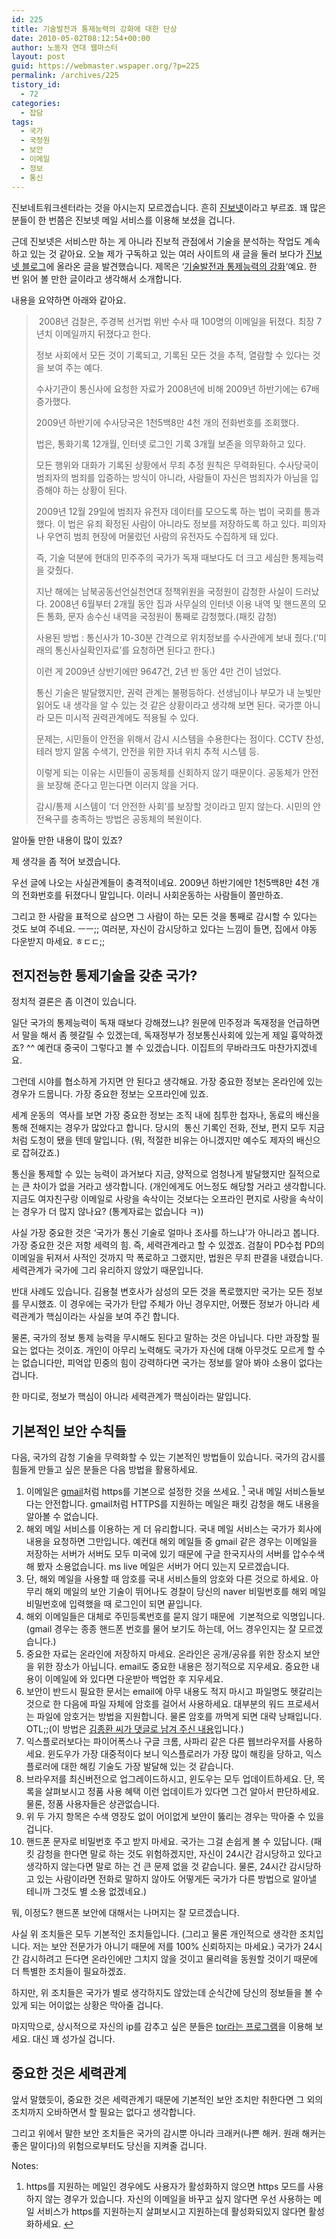```yaml
---
id: 225
title: 기술발전과 통제능력의 강화에 대한 단상
date: 2010-05-02T08:12:54+00:00
author: 노동자 연대 웹마스터
layout: post
guid: https://webmaster.wspaper.org/?p=225
permalink: /archives/225
tistory_id:
  - 72
categories:
  - 잡담
tags:
  - 국가
  - 국정원
  - 보안
  - 이메일
  - 정보
  - 통신
---
```

진보네트워크센터라는 것을 아시는지 모르겠습니다. 흔히 <a href="http://jjinbo.net/" target="_blank" class="broken_link">진보넷</a>이라고 부르죠. 꽤 많은 분들이 한 번쯤은 진보넷 메일 서비스를 이용해 보셨을 겁니다. 

근데 진보넷은 서비스만 하는 게 아니라 진보적 관점에서 기술을 분석하는 작업도 계속 하고 있는 것 같아요. 오늘 제가 구독하고 있는 여러 사이트의 새 글을 둘러 보다가 <a href="http://blog.jinbo.net/" target="_blank">진보넷 블로그</a>에 올라온 글을 발견했습니다. 제목은 ‘<a href="http://blog.jinbo.net/jinbonet/?pid=141" target="_blank">기술발전과 통제능력의 강화</a>‘예요. 한 번 읽어 볼 만한 글이라고 생각해서 소개합니다. 

내용을 요약하면 아래와 같아요. 

> &nbsp;2008년 검찰은, 주경복 선거법 위반 수사 때 100명의 이메일을 뒤졌다. 최장 7년치 이메일까지 뒤졌다고 한다. 
> 
> 정보 사회에서 모든 것이 기록되고, 기록된 모든 것을 추적, 열람할 수 있다는 것을 보여 주는 예다. 
> 
> 수사기관이 통신사에 요청한 자료가 2008년에 비해 2009년 하반기에는 67배 증가했다. 
> 
> 2009년 하반기에 수사당국은 1천5백8만 4천 개의 전화번호를 조회했다. 
> 
> 법은, 통화기록 12개월, 인터넷 로그인 기록 3개월 보존을 의무화하고 있다. 
> 
> 모든 행위와 대화가 기록된 상황에서 무죄 추정 원칙은 무력화된다. 수사당국이 범죄자의 범죄를 입증하는 방식이 아니라, 사람들이 자신은 범죄자가 아님을 입증해야 하는 상황이 된다. 
> 
> 2009년 12월 29일에 범죄자 유전자 데이터를 모으도록 하는 법이 국회를 통과했다. 이 법은 유죄 확정된 사람이 아니라도 정보를 저장하도록 하고 있다. 피의자나 우연히 범죄 현장에 머물렀던 사람의 유전자도 수집하게 돼 있다. 
> 
> 즉, 기술 덕분에 현대의 민주주의 국가가 독재 때보다도 더 크고 세심한 통제능력을 갖췄다. 
> 
> 지난 해에는 남북공동선언실천연대 정책위원을 국정원이 감청한 사실이 드러났다. 2008년 6월부터 2개월 동안 집과 사무실의 인터넷 이용 내역 및 핸드폰의 모든 통화, 문자 송수신 내역을 국정원이 통째로 감청했다.(패킷 감청) 
> 
> 사용된 방법 : 통신사가 10-30분 간격으로 위치정보를 수사관에게 보내 줬다.(‘미래의 통신사실확인자료’를 요청하면 된다고 한다.) 
> 
> 이런 게 2009년 상반기에만 9647건, 2년 반 동안 4만 건이 넘었다. 
> 
> 통신 기술은 발달했지만, 권력 관계는 불평등하다. 선생님이나 부모가 내 눈빛만 읽어도 내 생각을 알 수 있는 것 같은 상황이라고 생각해 보면 된다. 국가뿐 아니라 모든 미시적 권력관계에도 적용될 수 있다. 
> 
> 문제는, 시민들이 안전을 위해서 감시 시스템을 수용한다는 점이다. CCTV 찬성, 테러 방지 알몸 수색기, 안전을 위한 자녀 위치 추적 시스템 등. 
> 
> 이렇게 되는 이유는 시민들이 공동체를 신회하지 않기 때문이다. 공동체가 안전을 보장해 준다고 믿는다면 이러지 않을 거다. 
> 
> 감시/통제 시스템이 ‘더 안전한 사회’를 보장할 것이라고 믿지 않는다. 시민의 안전욕구를 충족하는 방법은 공동체의 복원이다. 

알아둘 만한 내용이 많이 있죠?

제 생각을 좀 적어 보겠습니다. 

우선 글에 나오는 사실관계들이 충격적이네요. 2009년 하반기에만 1천5백8만 4천 개의 전화번호를 뒤졌다니 말입니다. 이러니 사회운동하는 사람들이 쫄만하죠. 

그리고 한 사람을 표적으로 삼으면 그 사람이 하는 모든 것을 통째로 감시할 수 있다는 것도 보여 주네요. ㅡㅡ;; 여러분, 자신이 감시당하고 있다는 느낌이 들면, 집에서 야동 다운받지 마세요. ㅎㄷㄷ;; 

## 전지전능한 통제기술을 갖춘 국가?

정치적 결론은 좀 이견이 있습니다. 

일단 국가의 통제능력이 독재 때보다 강해졌느냐? 원문에 민주정과 독재정을 언급하면서 말을 해서 좀 헷갈릴 수 있겠는데, 독재정부가 정보통신사회에 있는게 제일 흉악하겠죠? ^^ 예컨대 중국이 그렇다고 볼 수 있겠습니다. 이집트의 무바라크도 마찬가지겠네요. 

그런데 시야를 협소하게 가지면 안 된다고 생각해요. 가장 중요한 정보는 온라인에 있는 경우가 드뭅니다. 가장 중요한 정보는 오프라인에 있죠. 

세계 운동의 &nbsp;역사를 보면 가장 중요한 정보는 조직 내에 침투한 첩자나, 동료의 배신을 통해 전해지는 경우가 많았다고 합니다. 당시의 &nbsp;통신 기록인 전화, 전보, 편지 모두 지금처럼 도청이 됐을 텐데 말입니다. (뭐, 적절한 비유는 아니겠지만 예수도 제자의 배신으로 잡혀갔죠.) 

통신을 통제할 수 있는 능력이 과거보다 지금, 양적으로 엄청나게 발달했지만 질적으로는 큰 차이가 없을 거라고 생각합니다. (개인에게도 어느정도 해당할 거라고 생각합니다. 지금도 여자친구랑 이메일로 사랑을 속삭이는 것보다는 오프라인 편지로 사랑을 속삭이는 경우가 더 많지 않나요? (통계자료는 없습니다 ㅋ)) 

사실 가장 중요한 것은 ‘국가가 통신 기술로 얼마나 조사를 하느냐’가 아니라고 봅니다. 가장 중요한 것은 저항 세력의 힘. 즉, 세력관계라고 할 수 있겠죠. 검찰이 PD수첩 PD의 이메일을 뒤져서 사적인 것까지 막 폭로하고 그랬지만, 법원은 무죄 판결을 내렸습니다. 세력관계가 국가에 그리 유리하지 않았기 때문입니다. 

반대 사례도 있습니다. 김용철 변호사가 삼성의 모든 것을 폭로했지만 국가는 모든 정보를 무시했죠. 이 경우에는 국가가 탄압 주체가 아닌 경우지만, 어쨌든 정보가 아니라 세력관계가 핵심이라는 사실을 보여 주긴 합니다. 

물론, 국가의 정보 통제 능력을 무시해도 된다고 말하는 것은 아닙니다. 다만 과장할 필요는 없다는 것이죠. 개인이 아무리 노력해도 국가가 자신에 대해 아무것도 모르게 할 수는 없습니다만, 피억압 민중의 힘이 강력하다면 국가는 정보를 알아 봐야 소용이 없다는 겁니다. 

한 마디로, 정보가 핵심이 아니라 세력관계가 핵심이라는 말입니다. 

## 기본적인 보안 수칙들

다음, 국가의 감청 기술을 무력화할 수 있는 기본적인 방법들이 있습니다. 국가의 감시를 힘들게 만들고 싶은 분들은 다음 방법을 활용하세요. 

  1. 이메일은 <a href="http://gmail.com/" target="_blank">gmail</a>처럼 https를 기본으로 설정한 것을 쓰세요. [<sup>1</sup>](#note-225-1 "https를 지원하는 메일인 경우에도 사용자가 활성화하지 않으면 https 모드를 사용하지 않는 경우가 있습니다. 자신의 이메일을 바꾸고 싶지 않다면 우선 사용하는 메일 서비스가 https를 지원하는지 살펴보시고 지원하는데 활성화되있지 않다면 활성화하세요.") 국내 메일 서비스들보다는 안전합니다. gmail처럼 HTTPS를 지원하는 메일은 패킷 감청을 해도 내용을 알아볼 수 없습니다. 
  2. 해외 메일 서비스를 이용하는 게 더 유리합니다. 국내 메일 서비스는 국가가 회사에 내용을 요청하면 그만입니다. 예컨대 해외 메일들 중 gmail 같은 경우는 이메일을 저장하는 서버가 서버도 모두 미국에 있기 때문에 구글 한국지사의 서버를 압수수색해 봤자 소용없습니다. ms live 메일은 서버가 어디 있는지 모르겠습니다.
  3. 단, 해외 메일을 사용할 때 암호를 국내 서비스들의 암호와 다른 것으로 하세요. 아무리 해외 메일의 보안 기술이 뛰어나도 경찰이 당신의 naver 비밀번호를 해외 메일 비밀번호에 입력했을 때 로그인이 되면 끝입니다. 
  4. 해외 이메일들은 대체로 주민등록번호를 묻지 않기 때문에 &nbsp;기본적으로 익명입니다.(gmail 경우는 종종 핸드폰 번호를 물어 보기도 하는데, 어느 경우인지는 잘 모르겠습니다.)
  5. 중요한 자료는 온라인에 저장하지 마세요. 온라인은 공개/공유를 위한 장소지 보안을 위한 장소가 아닙니다. email도 중요한 내용은 정기적으로 지우세요. 중요한 내용이 이메일에 와 있다면 다운받아 백업한 후 지우세요. 
  6. 보안이 반드시 필요한 문서는 email에 아무 내용도 적지 마시고 파일명도 헷갈리는 것으로 한 다음에 파일 자체에 암호를 걸어서 사용하세요. 대부분의 워드 프로세서는 파일에 암호거는 방법을 지원합니다. 물론 암호를 까먹게 되면 대략 낭패입니다. OTL;;(이 방법은 <a href="#comment9014557" target="_blank">김종환 씨가 댓글로 남겨 주신 내용</a>입니다.)
  7. 익스플로러보다는 파이어폭스나 구글 크롬, 사파리 같은 다른 웹브라우저를 사용하세요. 윈도우가 가장 대중적이다 보니 익스플로러가 가장 많이 해킹을 당하고, 익스플로러에 대한 해킹 기술도 가장 발달해 있는 것 같습니다. 
  8. 브라우저를 최신버전으로 업그레이드하시고, 윈도우는 모두 업데이트하세요. 단, 목록을 살펴보시고 정품 사용 혜택 이런 업데이트가 있다면 그건 알아서 판단하세요. 물론, 정품 사용자들은 상관없습니다. 
  9. 위 두 가지 항목은 수색 영장도 없이 어이없게 보안이 뚫리는 경우는 막아줄 수 있을 겁니다. 
 10. 핸드폰 문자로 비밀번호 주고 받지 마세요. 국가는 그걸 손쉽게 볼 수 있답니다. (패킷 감청을 한다면 말로 하는 것도 위험하겠지만, 자신이 24시간 감시당하고 있다고 생각하지 않는다면 말로 하는 건 큰 문제 없을 것 같습니다. 물론, 24시간 감시당하고 있는 사람이라면 전화로 말하지 않아도 어떻게든 국가가 다른 방법으로 알아낼 테니까 그것도 별 소용 없겠네요.) 

뭐, 이정도? 핸드폰 보안에 대해서는 나머지는 잘 모르겠습니다. 

사실 위 조치들은 모두 기본적인 조치들입니다. (그리고 물론 개인적으로 생각한 조치입니다. 저는 보안 전문가가 아니기 때문에 저를 100% 신뢰하지는 마세요.) 국가가 24시간 감시하려고 든다면 온라인에만 그치지 않을 것이고 물리력을 동원할 것이기 때문에 더 특별한 조치들이 필요하겠죠. 

하지만, 위 조치들은 국가가 별로 생각하지도 않았는데 순식간에 당신의 정보들을 볼 수 있게 되는 어이없는 상황은 막아줄 겁니다. 

마지막으로, 상시적으로 자신의 ip를 감추고 싶은 분들은 <a href="http://act.jinbo.net/wiki/index.php/Tor_%EC%84%A4%EC%B9%98%EB%A7%A4%EB%89%B4%EC%96%BC" target="_blank">tor라는 프로그램</a>을 이용해 보세요. 대신 꽤 성가실 겁니다. 

## 중요한 것은 세력관계

앞서 말했듯이, 중요한 것은 세력관계기 때문에 기본적인 보안 조치만 취한다면 그 외의 조치까지 오바하면서 할 필요는 없다고 생각합니다. 

그리고 위에서 말한 보안 조치들은 국가의 감시뿐 아니라 크래커(나쁜 해커. 원래 해커는 좋은 말이다)의 위험으로부터도 당신을 지켜줄 겁니다.

<div class="simple-footnotes">
  <p class="notes">
    Notes:
  </p>
  
  <ol>
    <li id="note-225-1">
      https를 지원하는 메일인 경우에도 사용자가 활성화하지 않으면 https 모드를 사용하지 않는 경우가 있습니다. 자신의 이메일을 바꾸고 싶지 않다면 우선 사용하는 메일 서비스가 https를 지원하는지 살펴보시고 지원하는데 활성화되있지 않다면 활성화하세요. <a href="#return-note-225-1">&#8617;</a>
    </li>
  </ol>
</div>